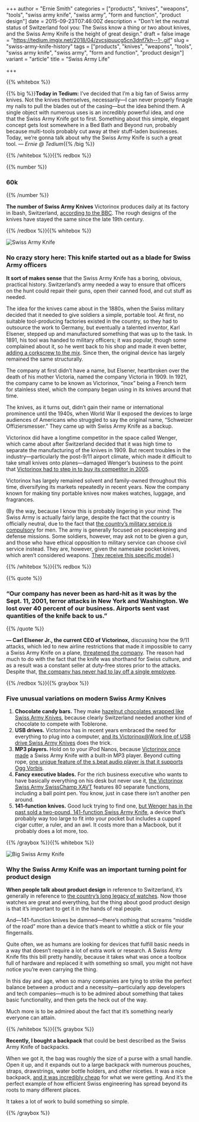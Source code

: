+++
author = "Ernie Smith"
categories = ["products", "knives", "weapons", "tools", "swiss army knife", "swiss army", "form and function", "product design"]
date = 2015-09-23T07:46:00Z
description = "Don't let the neutral status of Switzerland fool you: The Swiss know a thing or two about knives, and the Swiss Army Knife is the height of great design."
draft = false
image = "https://tedium.imgix.net/2018/04/zvcsjpuucg5cn3dnf7kh--1-.gif"
slug = "swiss-army-knife-history"
tags = ["products", "knives", "weapons", "tools", "swiss army knife", "swiss army", "form and function", "product design"]
variant = "article"
title = "Swiss Army Life"

+++

{{% whitebox %}}

{{% big %}}**Today in Tedium:** I’ve decided that I’m a big fan of Swiss army knives. Not the knives themselves, necessarily—I can never properly finagle my nails to pull the blades out of the casing—but the idea behind them. A single object with numerous uses is an incredibly powerful idea, and one that the Swiss Army Knife got to first. Something about this simple, elegant concept gets lost somewhere in a Bed Bath and Beyond run, probably because multi-tools probably cut away at their stuff-laden businesses. Today, we’re gonna talk about why the Swiss Army Knife is such a great tool. *— Ernie @ Tedium*{{% /big %}}

{{% /whitebox %}}{{% redbox %}}

{{% number %}}
### 60k
{{% /number %}}

**The number of Swiss Army Knives** Victorinox produces daily at its factory in Ibash, Switzerland, [according to the BBC](http://www.bbc.com/culture/story/20130507-the-swiss-army-knife-a-cut-above). The rough designs of the knives have stayed the same since the late 19th century.

{{% /redbox %}}{{% whitebox %}}

![Swiss Army Knife](https://tedium.imgix.net/2018/04/y0ilq8g7zzoeprwr0hoq.jpg)

### No crazy story here: This knife started out as a blade for Swiss Army officers

**It sort of makes sense** that the Swiss Army Knife has a boring, obvious, practical history. Switzerland’s army needed a way to ensure that officers on the hunt could repair their guns, open their canned food, and cut stuff as needed.

The idea for the knives came about in the 1880s, when the Swiss military decided that it needed to give soldiers a simple, portable tool. At first, no suitable tool-producing factories existed in the country, so they had to outsource the work to Germany, but eventually a talented inventor, Karl Elsener, stepped up and manufactured something that was up to the task. In 1891, his tool was handed to military officers; it was popular, though some complained about it, so he went back to his shop and made it even better, [adding a corkscrew to the mix](http://www.sakwiki.com/tiki-index.php?page=Corkscrew). Since then, the original device has largely remained the same structurally.

The company at first didn’t have a name, but Elsener, heartbroken over the death of his mother Victoria, named the company Victoria in 1909. In 1921, the company came to be known as Victorinox, “inox” being a French term for stainless steel, which the company began using in its knives around that time.

The knives, as it turns out, didn’t gain their name or international prominence until the 1940s, when World War II exposed the devices to large audiences of Americans who struggled to say the original name, “Schweizer Offiziersmesser.” They came up with Swiss Army Knife as a backup.

Victorinox did have a longtime competitor in the space called Wenger, which came about after Switzerland decided that it was high time to separate the manufacturing of the knives in 1909. But recent troubles in the industry—particularly the post-9/11 airport climate, which made it difficult to take small knives onto planes—damaged Wenger’s business to the point that [Victorinox had to step in to buy its competitor in 2005](http://www.jckonline.com/article/284092-Victorinox_Buys_Rival_Wenger_Rescues_Swiss_Icon.php).

Victorinox has largely remained solvent and family-owned throughout this time, diversifying its markets repeatedly in recent years. Now the company known for making tiny portable knives now makes watches, luggage, and fragrances.

(By the way, because I know this is probably lingering in your mind: The Swiss Army is actually fairly large, despite the fact that the country is officially neutral, due to the fact that [the country’s military service is compulsory](http://www.swissinfo.ch/eng/military-service/29288612) for men. The army is generally focused on peacekeeping and defense missions. Some soldiers, however, may ask not to be given a gun, and those who have ethical opposition to military service can choose civil service instead. They are, however, given the namesake pocket knives, which aren’t considered weapons. [They receive this specific model](http://amzn.to/1Joncec).)

{{% /whitebox %}}{{% redbox %}}

{{% quote %}}
### “Our company has never been as hard-hit as it was by the Sept. 11, 2001, terror attacks in New York and Washington. We lost over 40 percent of our business. Airports sent vast quantities of the knife back to us.”
{{% /quote %}}

**— Carl Elsener Jr., the current CEO of Victorinox,** discussing how the 9/11 attacks, which led to new airline restrictions that made it impossible to carry a Swiss Army Knife on a plane, [threatened the company](http://www.benzinga.com/pressreleases/13/07/e3788861/survival-is-something-that-comes-natural-to-victorinox). The reason had much to do with the fact that the knife was shorthand for Swiss culture, and as a result was a constant seller at duty-free stores prior to the attacks. Despite that, [the company has never had to lay off a single employee](http://groundswell.org/meet-the-one-company-thats-never-laid-off-an-employee/).

{{% /redbox %}}{{% graybox %}}

### Five unusual variations on modern Swiss Army Knives

1. **Chocolate candy bars.** They make [hazelnut chocolates wrapped like Swiss Army Knives](http://amzn.to/2h9I4kq), because clearly Switzerland needed another kind of chocolate to compete with Toblerone. 
2. **USB drives.** Victorinox has in recent years embraced the need for everything to plug into a computer, [and its Victorinox@Work line of USB drive Swiss Army Knives](http://amzn.to/2h3c2sq) does the trick.
3. **MP3 players.** Hold on to your iPod Nanos, because [Victorinox once made](http://amzn.to/1V9obG1) a Swiss Army Knife with a built-in MP3 player. Beyond cutting rope, [one unique feature of the s.beat audio player is that it supports Ogg Vorbis](http://www.victorinox.com/ch/app/content/support_s.beat_SAK/category/1).
4. **Fancy executive blades.** For the rich business executive who wants to have basically everything on his desk but never use it, [the Victorinox Swiss Army SwissChamp XAVT](http://www.amazon.com/Victorinox-Swiss-Army-SwissChamp-XAVT/dp/B000QGF986) features 80 separate functions, including a ball point pen. You know, just in case there isn’t another pen around.
5. **141-function knives.** Good luck trying to find one, [but Wenger has in the past sold a two-pound, 141-function Swiss Army Knife](http://amzn.to/1JojocQ), a device that’s probably way too large to fit into your pocket but includes a cupped cigar cutter, a ruler, and an awl. It costs more than a Macbook, but it probably does a lot more, too.

{{% /graybox %}}{{% whitebox %}}

![Big Swiss Army Knife](https://tedium.imgix.net/2018/04/cvmwfthyfizog4yoo6s5.jpg)

### Why the Swiss Army Knife was an important turning point for product design

**When people talk about product design** in reference to Switzerland, it’s generally in reference to [the country’s long legacy of watches](http://tedium.co/2015/03/12/apple-watch-haters-you-probably-dont-understand-watches/). Now those watches are great and everything, but the thing about good product design is that it’s important to get it in the hands of real people.

And—141-function knives be damned—there’s nothing that screams “middle of the road” more than a device that’s meant to whittle a stick or file your fingernails. 

Quite often, we as humans are looking for devices that fulfill basic needs in a way that doesn’t require a lot of extra work or research. A Swiss Army Knife fits this bill pretty handily, because it takes what was once a toolbox full of hardware and replaced it with something so small, you might not have notice you’re even carrying the thing.

In this day and age, when so many companies are tying to strike the perfect balance between a product and a necessity—particularly app developers and tech companies—much is to be admired about something that takes basic functionality, and then gets the heck out of the way.

Much more is to be admired about the fact that it’s something nearly everyone can attain.

{{% /whitebox %}}{{% graybox %}}

**Recently, I bought a backpack** that could be best described as the Swiss Army Knife of backpacks.

When we got it, the bag was roughly the size of a purse with a small handle. Open it up, and it expands out to a large backpack with numerous pouches, straps, drawstrings, water bottle holders, and other niceties. It was a nice backpack, [and it was incredibly cheap](http://amzn.to/1j8xRVl) for what we were getting. And it’s the perfect example of how efficient Swiss engineering has spread beyond its roots to many different places.

It takes a lot of work to build something so simple.

{{% /graybox %}}